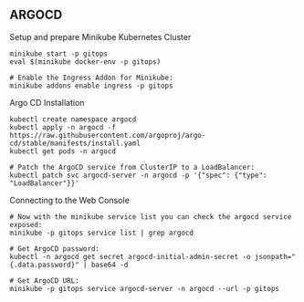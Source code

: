 ## ARGOCD

Setup and prepare Minikube Kubernetes Cluster
```
minikube start -p gitops
eval $(minikube docker-env -p gitops)

# Enable the Ingress Addon for Minikube:
minikube addons enable ingress -p gitops
```

Argo CD Installation
```
kubectl create namespace argocd
kubectl apply -n argocd -f https://raw.githubusercontent.com/argoproj/argo-cd/stable/manifests/install.yaml
kubectl get pods -n argocd

# Patch the ArgoCD service from ClusterIP to a LoadBalancer:
kubectl patch svc argocd-server -n argocd -p '{"spec": {"type": "LoadBalancer"}}'
```

Connecting to the Web Console
```
# Now with the minikube service list you can check the argocd service exposed:
minikube -p gitops service list | grep argocd

# Get ArgoCD password:
kubectl -n argocd get secret argocd-initial-admin-secret -o jsonpath="{.data.password}" | base64 -d

# Get ArgoCD URL:
minikube -p gitops service argocd-server -n argocd --url -p gitops
```








